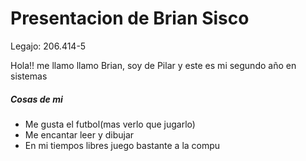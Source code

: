 # Presentacion de Brian Sisco


Legajo: 206.414-5

Hola!! me llamo llamo Brian, soy de Pilar y este es mi segundo año en sistemas

##### Cosas de  mi
- Me gusta el futbol(mas verlo que jugarlo)
- Me encantar leer y dibujar
- En mi tiempos libres juego bastante a la compu
